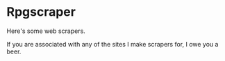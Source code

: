# Rpgscraper

Here's some web scrapers.

If you are associated with any of the sites I make scrapers for, I owe you a beer.

